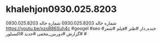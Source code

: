 # khalehjon0930.025.8203
 شماره خاله 0930.025.8203 شماره خاله 0930.025.8203 https://youtu.be/xzoB86Suh4c  #googel #seo #خنده_دار #طنز #فیلم #شعر #گزارش #دوربین_مخفی #جديد #اكسبلور #
